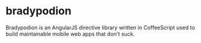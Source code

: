 bradypodion
===========

Bradypodion is an AngularJS directive library written in CoffeeScript used to build maintainable mobile web apps that don't suck.
